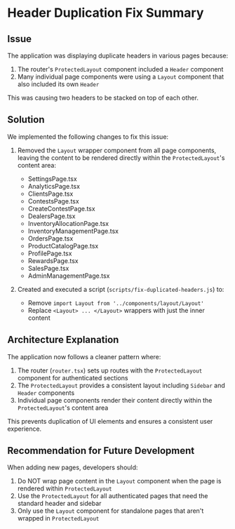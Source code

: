 # Header Duplication Fix Summary

## Issue
The application was displaying duplicate headers in various pages because:

1. The router's `ProtectedLayout` component included a `Header` component
2. Many individual page components were using a `Layout` component that also included its own `Header`

This was causing two headers to be stacked on top of each other.

## Solution
We implemented the following changes to fix this issue:

1. Removed the `Layout` wrapper component from all page components, leaving the content to be rendered directly within the `ProtectedLayout`'s content area:
   - SettingsPage.tsx
   - AnalyticsPage.tsx
   - ClientsPage.tsx
   - ContestsPage.tsx
   - CreateContestPage.tsx
   - DealersPage.tsx
   - InventoryAllocationPage.tsx
   - InventoryManagementPage.tsx
   - OrdersPage.tsx
   - ProductCatalogPage.tsx
   - ProfilePage.tsx
   - RewardsPage.tsx
   - SalesPage.tsx
   - AdminManagementPage.tsx

2. Created and executed a script (`scripts/fix-duplicated-headers.js`) to:
   - Remove `import Layout from '../components/layout/Layout'`
   - Replace `<Layout> ... </Layout>` wrappers with just the inner content

## Architecture Explanation
The application now follows a cleaner pattern where:

1. The router (`router.tsx`) sets up routes with the `ProtectedLayout` component for authenticated sections
2. The `ProtectedLayout` provides a consistent layout including `Sidebar` and `Header` components
3. Individual page components render their content directly within the `ProtectedLayout`'s content area

This prevents duplication of UI elements and ensures a consistent user experience.

## Recommendation for Future Development
When adding new pages, developers should:

1. Do NOT wrap page content in the `Layout` component when the page is rendered within `ProtectedLayout`
2. Use the `ProtectedLayout` for all authenticated pages that need the standard header and sidebar
3. Only use the `Layout` component for standalone pages that aren't wrapped in `ProtectedLayout` 